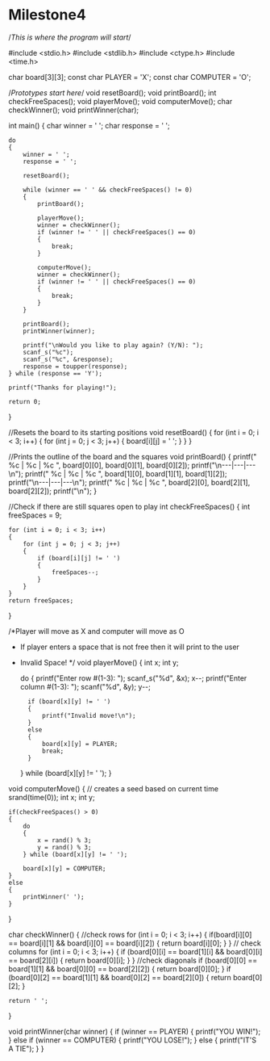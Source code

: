 # Milestone4
/*This is where the program will start*/

#include <stdio.h>
#include <stdlib.h>
#include <ctype.h>
#include <time.h>

char board[3][3];
const char PLAYER = 'X';
const char COMPUTER = 'O';

/*Prototypes start here*/
void resetBoard();
void printBoard();
int checkFreeSpaces();
void playerMove();
void computerMove();
char checkWinner();
void printWinner(char);

int main()
{
	char winner = ' ';
	char response = ' ';

	do 
	{
		winner = ' ';
		response = ' ';

		resetBoard();

		while (winner == ' ' && checkFreeSpaces() != 0)
		{
			printBoard();

			playerMove();
			winner = checkWinner();
			if (winner != ' ' || checkFreeSpaces() == 0)
			{
				break;
			}

			computerMove();
			winner = checkWinner();
			if (winner != ' ' || checkFreeSpaces() == 0)
			{
				break;
			}
		}

		printBoard();
		printWinner(winner);

		printf("\nWould you like to play again? (Y/N): ");
		scanf_s("%c");
		scanf_s("%c", &response);
		response = toupper(response);
	} while (response == 'Y');

	printf("Thanks for playing!");

	return 0;
}

//Resets the board to its starting positions
void resetBoard()
{
	for (int i = 0; i < 3; i++)
	{
		for (int j = 0; j < 3; j++)
		{
			board[i][j] = ' ';
		}
	}
}

//Prints the outline of the board and the squares
void printBoard()
{
	printf(" %c | %c | %c ", board[0][0], board[0][1], board[0][2]);
	printf("\n---|---|---\n");
	printf(" %c | %c | %c ", board[1][0], board[1][1], board[1][2]);
	printf("\n---|---|---\n");
	printf(" %c | %c | %c ", board[2][0], board[2][1], board[2][2]);
	printf("\n");
}

//Check if there are still squares open to play
int checkFreeSpaces()
{
	int freeSpaces = 9;

	for (int i = 0; i < 3; i++)
	{
		for (int j = 0; j < 3; j++)
		{
			if (board[i][j] != ' ')
			{
				freeSpaces--;
			}
		}
	}
	return freeSpaces;
}

/*Player will move as X and computer will move as O
* If player enters a space that is not free then it will print to the user 
* Invalid Space!
*/
void playerMove()
{
	int x;
	int y;

	do
	{
		printf("Enter row #(1-3): ");
		scanf_s("%d", &x);
		x--;
		printf("Enter column #(1-3): ");
		scanf("%d", &y);
		y--;

		if (board[x][y] != ' ')
		{
			printf("Invalid move!\n");
		}
		else
		{
			board[x][y] = PLAYER;
			break;
		}
	} while (board[x][y] != ' ');
}

void computerMove()
{
	// creates a seed based on current time
	srand(time(0));
	int x;
	int y;

	if(checkFreeSpaces() > 0)
	{
		do
		{
			x = rand() % 3;
			y = rand() % 3;
		} while (board[x][y] != ' ');
		
		board[x][y] = COMPUTER;
	}
	else
	{
		printWinner(' ');
	}
}


char checkWinner()
{
	//check rows
	for (int i = 0; i < 3; i++)
	{
		if(board[i][0] == board[i][1] && board[i][0] == board[i][2])
		{
			return board[i][0];
		}
	}
	// check columns 
	for (int i = 0; i < 3; i++)
	{
		if (board[0][i] == board[1][i] && board[0][i] == board[2][i])
		{
			return board[0][i];
		}
	}
	//check diagonals
	if (board[0][0] == board[1][1] && board[0][0] == board[2][2])
	{
		return board[0][0];
	}
	if (board[0][2] == board[1][1] && board[0][2] == board[2][0])
	{
		return board[0][2];
	}

	return ' ';
}
 

void printWinner(char winner)
{
	if (winner == PLAYER)
	{
		printf("YOU WIN!");
	}
	else if (winner == COMPUTER)
	{
		printf("YOU LOSE!");
	}
	else {
		printf("IT'S A TIE");
	}
}
